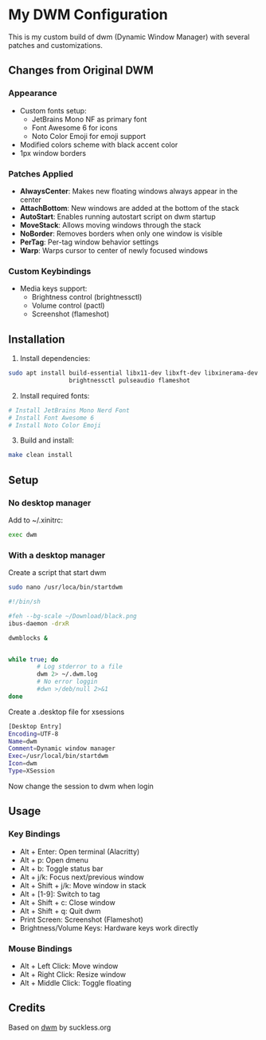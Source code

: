 # My DWM Configuration

This is my custom build of dwm (Dynamic Window Manager) with several patches and customizations.

## Changes from Original DWM

### Appearance
- Custom fonts setup:
  - JetBrains Mono NF as primary font
  - Font Awesome 6 for icons
  - Noto Color Emoji for emoji support
- Modified colors scheme with black accent color
- 1px window borders

### Patches Applied
- **AlwaysCenter**: Makes new floating windows always appear in the center
- **AttachBottom**: New windows are added at the bottom of the stack
- **AutoStart**: Enables running autostart script on dwm startup
- **MoveStack**: Allows moving windows through the stack
- **NoBorder**: Removes borders when only one window is visible
- **PerTag**: Per-tag window behavior settings
- **Warp**: Warps cursor to center of newly focused windows

### Custom Keybindings
- Media keys support:
  - Brightness control (brightnessctl)
  - Volume control (pactl)
  - Screenshot (flameshot)

## Installation

1. Install dependencies:
```sh
sudo apt install build-essential libx11-dev libxft-dev libxinerama-dev xorg \
                 brightnessctl pulseaudio flameshot
```

2. Install required fonts:
```sh
# Install JetBrains Mono Nerd Font
# Install Font Awesome 6
# Install Noto Color Emoji
```

3. Build and install:
```sh
make clean install
```

## Setup
### No desktop manager
Add to ~/.xinitrc:
```sh
exec dwm
```

### With a desktop manager
Create a script that start dwm

```sh
sudo nano /usr/loca/bin/startdwm
```

```sh
#!/bin/sh

#feh --bg-scale ~/Download/black.png
ibus-daemon -drxR

dwmblocks &


while true; do
        # Log stderror to a file
        dwm 2> ~/.dwm.log
        # No error loggin
        #dwn >/deb/null 2>&1
done
```

Create a .desktop file for xsessions

```sh
[Desktop Entry]
Encoding=UTF-8
Name=dwm
Comment=Dynamic window manager
Exec=/usr/local/bin/startdwm
Icon=dwm
Type=XSession
```
Now change the session to dwm when login

## Usage

### Key Bindings

- Alt + Enter: Open terminal (Alacritty)
- Alt + p: Open dmenu
- Alt + b: Toggle status bar
- Alt + j/k: Focus next/previous window
- Alt + Shift + j/k: Move window in stack
- Alt + [1-9]: Switch to tag
- Alt + Shift + c: Close window
- Alt + Shift + q: Quit dwm
- Print Screen: Screenshot (Flameshot)
- Brightness/Volume Keys: Hardware keys work directly

### Mouse Bindings
- Alt + Left Click: Move window
- Alt + Right Click: Resize window
- Alt + Middle Click: Toggle floating

## Credits
Based on [dwm](https://dwm.suckless.org/) by suckless.org

